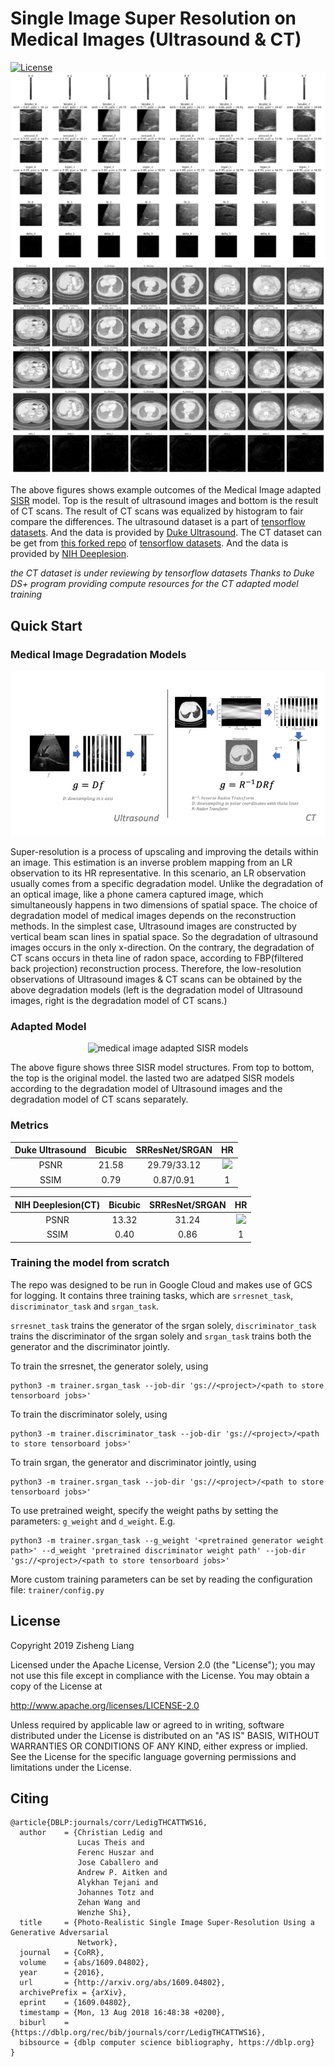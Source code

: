 # Single Image Super Resolution on Medical Images (Ultrasound & CT)

[![License](https://img.shields.io/badge/License-Apache%202.0-blue.svg)](https://opensource.org/licenses/Apache-2.0)
![example result of srgan](examples/sisr_ultrasound_example.png)
![example result of srgan](examples/sisr_ct_example.png)

The above figures shows example outcomes of the Medical Image adapted [SISR](https://github.com/jason-zl190/sisr.git) model. Top is the result of ultrasound images and bottom is the result of CT scans. The result of CT scans was equalized by histogram to fair compare the differences.
The ultrasound dataset is a part of  [tensorflow datasets](https://github.com/tensorflow/datasets.git). And the data is provided by [Duke Ultrasound](https://www.tensorflow.org/datasets/catalog/duke_ultrasound). 
The CT dataset can be get from [this forked repo](https://github.com/jason-zl190/datasets.git) of [tensorflow datasets](https://github.com/tensorflow/datasets.git). And the data is provided by [NIH Deeplesion](https://nihcc.app.box.com/v/DeepLesion). 

*the CT dataset is under reviewing by tensorflow datasets*
*Thanks to Duke DS+ program providing compute resources for the CT adapted model training*


## Quick Start

### Medical Image Degradation Models
<p align="center">
  <img src="examples/degradation_models.png" alt="degradation model of Ultrasound images & CT scans "/>
</p>

Super-resolution is a process of upscaling and improving the details within an image. This estimation is an inverse problem mapping from an LR observation to its HR representative. In this scenario, an LR observation usually comes from a specific degradation model. Unlike the degradation of an optical image, like a phone camera captured image, which simultaneously happens in two dimensions of spatial space. 
The choice of degradation model of medical images depends on the reconstruction methods. In the simplest case, Ultrasound images are constructed by vertical beam scan lines in spatial space. So the degradation of ultrasound images occurs in the only x-direction. On the contrary, the degradation of CT scans occurs in theta line of radon space, according to FBP(filtered back projection) reconstruction process. Therefore, the low-resolution observations of Ultrasound images & CT scans can be obtained by the above degradation models (left is the degradation model of Ultrasound images, right is the degradation model of CT scans.)

### Adapted Model
<p align="center">
  <img src="examples/sisr_adapted_model.png" alt="medical image adapted SISR models"/>
</p>

The above figure shows three SISR model structures. From top to bottom, the top is the original model. the lasted two are adatped SISR models according to the degradation model of Ultrasound images and the degradation model of CT scans separately.

### Metrics
| Duke Ultrasound     | Bicubic           | SRResNet/SRGAN  | HR |
| :-------------:     |:-------------:    | :-----:         |:--:|
| PSNR                | 21.58             | 29.79/33.12     | <img src="https://render.githubusercontent.com/render/math?math=\infty"> |
| SSIM                | 0.79              |   0.87/0.91     | 1  |

| NIH Deeplesion(CT)  | Bicubic           | SRResNet/SRGAN  | HR |
| :-------------:     |:-------------:    | :-----:         |:--:|
| PSNR                | 13.32             | 31.24           | <img src="https://render.githubusercontent.com/render/math?math=\infty"> |
| SSIM                | 0.40              |   0.86          | 1  |


### Training the model from scratch
The repo was designed to be run in Google Cloud and makes use of GCS for logging. 
It contains three training tasks, which are `srresnet_task`, `discriminator_task` and `srgan_task`. 

`srresnet_task` trains the generator of the srgan solely, `discriminator_task` trains the discriminator of the srgan solely and `srgan_task` trains both the generator and the discriminator jointly.

To train the srresnet, the generator solely, using
```
python3 -m trainer.srgan_task --job-dir 'gs://<project>/<path to store tensorboard jobs>'
```

To train the discriminator solely, using
```
python3 -m trainer.discriminator_task --job-dir 'gs://<project>/<path to store tensorboard jobs>'
```

To train srgan, the generator and discriminator jointly, using
```
python3 -m trainer.srgan_task --job-dir 'gs://<project>/<path to store tensorboard jobs>'
```

To use pretrained weight, specify the weight paths by setting the parameters: `g_weight` and `d_weight`. E.g.
```
python3 -m trainer.srgan_task --g_weight '<pretrained generator weight path>' --d_weight 'pretrained discriminator weight path' --job-dir 'gs://<project>/<path to store tensorboard jobs>'
```

More custom training parameters can be set by reading the configuration file: `trainer/config.py`

## License
Copyright 2019 Zisheng Liang

Licensed under the Apache License, Version 2.0 (the "License"); you may not use this file except in compliance with the License. You may obtain a copy of the License at

http://www.apache.org/licenses/LICENSE-2.0

Unless required by applicable law or agreed to in writing, software distributed under the License is distributed on an "AS IS" BASIS, WITHOUT WARRANTIES OR CONDITIONS OF ANY KIND, either express or implied. See the License for the specific language governing permissions and limitations under the License.

## Citing
```
@article{DBLP:journals/corr/LedigTHCATTWS16,
  author    = {Christian Ledig and
               Lucas Theis and
               Ferenc Huszar and
               Jose Caballero and
               Andrew P. Aitken and
               Alykhan Tejani and
               Johannes Totz and
               Zehan Wang and
               Wenzhe Shi},
  title     = {Photo-Realistic Single Image Super-Resolution Using a Generative Adversarial
               Network},
  journal   = {CoRR},
  volume    = {abs/1609.04802},
  year      = {2016},
  url       = {http://arxiv.org/abs/1609.04802},
  archivePrefix = {arXiv},
  eprint    = {1609.04802},
  timestamp = {Mon, 13 Aug 2018 16:48:38 +0200},
  biburl    = {https://dblp.org/rec/bib/journals/corr/LedigTHCATTWS16},
  bibsource = {dblp computer science bibliography, https://dblp.org}
}
```
